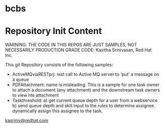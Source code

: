 # bcbs
Repository Init Content
=======================
WARNING: THE CODE IN THIS REPOS ARE JUST SAMPLES, NOT NECESSARILY PRODUCTION GRADE CODE: Kavitha Srinivasan, Red Hat Inc.

This git Repository consists of the following samples:

- ActiveMQviaRESTprj: rest call to Active MQ server to 'put' a message on a queue
- PDFAttachment: name is misleading. This is a sample for one task owner to attach a document (any attachment) and the downstream task owners to view hte attachment
- Taskthreshold: a) get current queue depth for a user from a webservice b) send queue depth and skill input to the rules to determine assignee.
dynamically assign this assignee to the task.


kasriniv@redhat.com
